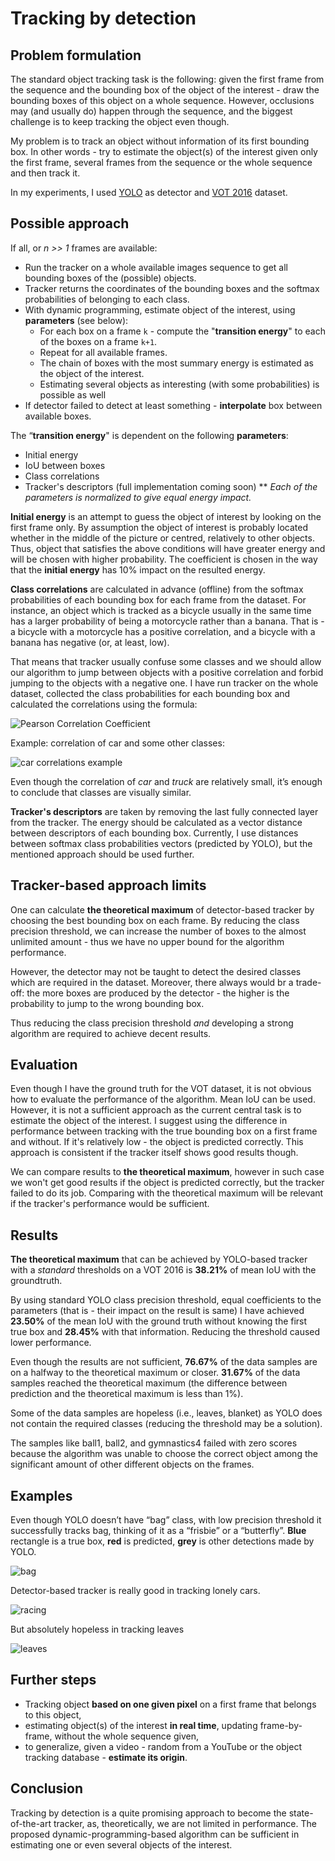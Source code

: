 # Tracking by detection

## Problem formulation

The standard object tracking task is the following: given the first frame from the sequence and the bounding box of the object of the interest - draw the bounding boxes of this object on a whole sequence. However, occlusions may (and usually do) happen through the sequence, and the biggest challenge is to keep tracking the object even though.

My problem is to track an object without information of its first bounding box. In other words - try to estimate the object(s) of the interest given only the first frame, several frames from the sequence or the whole sequence and then track it.

In my experiments, I used [YOLO](https://pjreddie.com/darknet/yolo) as detector and [VOT 2016](http://www.votchallenge.net/vot2016) dataset.


## Possible approach

If all, or *n >> 1* frames  are available:

- Run the tracker on a whole available images sequence to get all bounding boxes of the (possible) objects. 
- Tracker returns the coordinates of the bounding boxes and the softmax probabilities of belonging to each class. 
- With dynamic programming, estimate object of the interest, using **parameters** (see below):
  - For each box on a frame `k` - compute the "**transition energy**" to each of the boxes on a frame `k+1`. 
  - Repeat for all available frames. 
  - The chain of boxes with the most summary energy is estimated as the object of the interest.
  - Estimating several objects as interesting (with some probabilities) is possible as well
- If detector failed to detect at least something - **interpolate** box between available boxes.

The “**transition energy**" is dependent on the following **parameters**:

- Initial energy
- IoU between boxes
- Class correlations
- Tracker's descriptors (full implementation coming soon)
**
*Each of the parameters is normalized to give equal energy impact.*

**Initial energy** is an attempt to guess the object of interest by looking on the first frame only. By assumption the object of interest is probably located whether in the middle of the picture or centred, relatively to other objects. Thus, object that satisfies the above conditions will have greater energy and will be chosen with higher probability. The coefficient is chosen in the way that the **initial energy** has 10% impact on the resulted energy.

**Class correlations** are calculated in advance (offline) from the softmax probabilities of each bounding box for each frame from the dataset. For instance, an object which is tracked as a bicycle usually in the same time has a larger probability of being a motorcycle rather than a banana. That is - a bicycle with a motorcycle has a positive correlation, and a bicycle with a banana has negative (or, at least, low). 

That means that tracker usually confuse some classes and we should allow our algorithm to jump between objects with a positive correlation and forbid jumping to the objects with a negative one. 
I have run tracker on the whole dataset, collected the class probabilities for each bounding box and calculated the correlations using the formula:

![Pearson Correlation Coefficient](https://www.socscistatistics.com/images/pearson.png)


Example: correlation of car and some other classes:

![car correlations example](https://d2mxuefqeaa7sj.cloudfront.net/s_FB128E5C293902EB704F2E5AFBD5DAF582909820544A5CAD330E8CF077367D03_1535374782991_file.png)


Even though the correlation of *car* and *truck* are relatively small, it’s enough to conclude that classes are visually similar.

**Tracker's descriptors** are taken by removing the last fully connected layer from the tracker. The energy should be calculated as a vector distance between descriptors of each bounding box. Currently, I use distances between softmax class probabilities vectors (predicted by YOLO), but the mentioned approach should be used further.


## Tracker-based approach limits

One can calculate **the theoretical maximum** of detector-based tracker by choosing the best bounding box on each frame. By reducing the class precision threshold, we can increase the number of boxes to the almost unlimited amount - thus we have no upper bound for the algorithm performance. 

However, the detector may not be taught to detect the desired classes which are required in the dataset. Moreover, there always would br a trade-off: the more boxes are produced by the detector - the higher is the probability to jump to the wrong bounding box. 

Thus reducing the class precision threshold *and* developing a strong algorithm are required to achieve decent results.


## Evaluation

Even though I have the ground truth for the VOT dataset, it is not obvious how to evaluate the performance of the algorithm. Mean IoU can be used. However, it is not a sufficient approach as the current central task is to estimate the object of the interest. I suggest using the difference in performance between tracking with the true bounding box on a first frame and without. If it's relatively low - the object is predicted correctly. This approach is consistent if the tracker itself shows good results though. 

We can compare results to **the theoretical maximum**, however in such case we won't get good results if the object is predicted correctly, but the tracker failed to do its job. Comparing with the theoretical maximum will be relevant if the tracker's performance would be sufficient.

## 
## Results

**The theoretical maximum** that can be achieved by YOLO-based tracker with a *standard* thresholds on a VOT 2016 is **38.21%** of mean IoU with the groundtruth.

By using standard YOLO class precision threshold, equal coefficients to the parameters (that is - their impact on the result is same) I have achieved **23.50%** of the mean IoU with the ground truth without knowing the first true box and **28.45%** with that information. Reducing the threshold caused lower performance.

Even though the results are not sufficient, **76.67%** of the data samples are on a halfway to the theoretical maximum or closer. **31.67%** of the data samples reached the theoretical maximum (the difference between prediction and the theoretical maximum is less than 1%). 

Some of the data samples are hopeless (i.e., leaves, blanket) as YOLO does not contain the required classes (reducing the threshold may be a solution). 

The samples like ball1, ball2, and gymnastics4 failed with zero scores because the algorithm was unable to choose the correct object among the significant amount of other different objects on the frames.


## Examples

Even though YOLO doesn’t have “bag” class, with low precision threshold it successfully tracks bag, thinking of it as a “frisbie” or a “butterfly”. **Blue** rectangle is a true box, **red** is predicted, **grey** is other detections made by YOLO.

![bag](https://d2mxuefqeaa7sj.cloudfront.net/s_FB128E5C293902EB704F2E5AFBD5DAF582909820544A5CAD330E8CF077367D03_1535379838630_file.png)


Detector-based tracker is really good in tracking lonely cars.

![racing](https://d2mxuefqeaa7sj.cloudfront.net/s_FB128E5C293902EB704F2E5AFBD5DAF582909820544A5CAD330E8CF077367D03_1535380247691_file.png)


But absolutely hopeless in tracking leaves

![leaves](https://d2mxuefqeaa7sj.cloudfront.net/s_FB128E5C293902EB704F2E5AFBD5DAF582909820544A5CAD330E8CF077367D03_1535380328248_file.png)

## Further steps
- Tracking object **based on one given pixel** on a first frame that belongs to this object,
- estimating object(s) of the interest **in real time**, updating frame-by-frame, without the whole sequence given,
- to generalize, given a video - random from a YouTube or the object tracking database - **estimate its origin**.


## Conclusion

Tracking by detection is a quite promising approach to become the state-of-the-art tracker, as, theoretically, we are not limited in performance. 
The proposed dynamic-programming-based algorithm can be sufficient in estimating one or even several objects of the interest.



